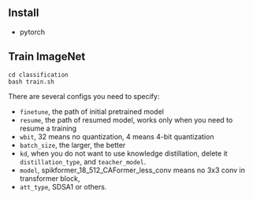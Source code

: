 ## Install
- pytorch
## Train ImageNet
```
cd classification
bash train.sh
```
There are several configs you need to specify:
- `finetune`, the path of initial pretrained model
- `resume`, the path of resumed model, works only when you need to resume a training
- `wbit`, 32 means no quantization, 4 means 4-bit quantization
- `batch_size`, the larger, the better
- `kd`, when you do not want to use knowledge distillation, delete it `distillation_type`, and `teacher_model`.
- `model`, spikformer_18_512_CAFormer_less_conv means no 3x3 conv in transformer block, 
- `att_type`, SDSA1 or others.